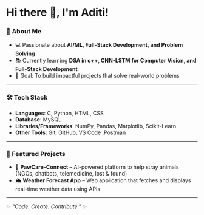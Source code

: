# Hi there 👋, I'm Aditi!  

### 🚀 About Me  
- 💻 Passionate about **AI/ML, Full-Stack Development, and Problem Solving**  
- 📚 Currently learning **DSA in c++, CNN-LSTM for Computer Vision, and Full-Stack Development**    
- 🎯 Goal: To build impactful projects that solve real-world problems  


---

### 🛠️ Tech Stack  
- **Languages**: C, Python, HTML, CSS  
- **Database**: MySQL   
- **Libraries/Frameworks**: NumPy, Pandas, Matplotlib, Scikit-Learn   
- **Other Tools**: Git, GitHub, VS Code ,Postman


---

### 📌 Featured Projects  
- 🐾 **PawCare-Connect** – AI-powered platform to help stray animals (NGOs, chatbots, telemedicine, lost & found)  
- 🌦️ **Weather Forecast App** – Web application that fetches and displays real-time weather data using APIs  


---


✨ *"Code. Create. Contribute."* ✨  

